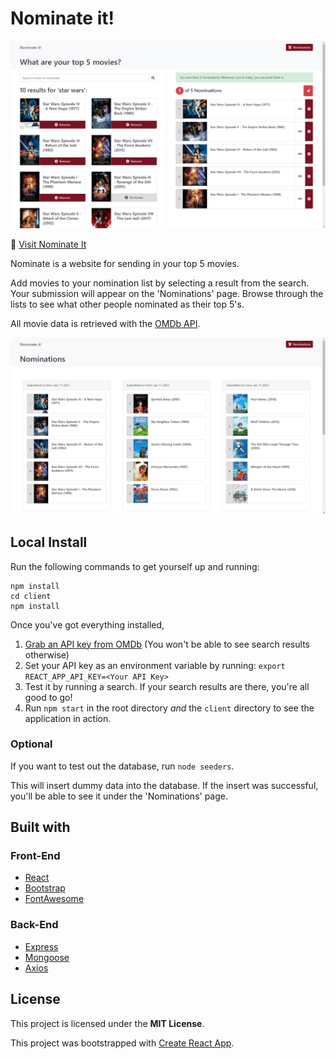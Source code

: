 # Nominate it!

![Homepage](./img/home.png)

:link: [Visit Nominate It](https://nominate-it.herokuapp.com/)

Nominate is a website for sending in your top 5 movies.

Add movies to your nomination list by selecting a result from the search. Your submission will appear on the 'Nominations' page. Browse through the lists to see what other people nominated as their top 5's.

All movie data is retrieved with the [OMDb API](http://www.omdbapi.com/).

![Nominations](./img/nominations.png)

## Local Install

Run the following commands to get yourself up and running:

```
npm install
cd client
npm install
```

Once you've got everything installed,

1. [Grab an API key from OMDb](http://www.omdbapi.com/apikey.aspx) (You won't be able to see search results otherwise)
2. Set your API key as an environment variable by running: `export REACT_APP_API_KEY=<Your API Key>`
3. Test it by running a search. If your search results are there, you're all good to go!
4. Run `npm start` in the root directory _and_ the `client` directory to see the application in action.

### Optional

If you want to test out the database, run `node seeders`.

This will insert dummy data into the database. If the insert was successful, you'll be able to see it under the 'Nominations' page.

## Built with

### Front-End

- [React](https://reactjs.org/)
- [Bootstrap](https://getbootstrap.com/)
- [FontAwesome](https://fontawesome.com/)

### Back-End

- [Express](https://expressjs.com/)
- [Mongoose](https://mongoosejs.com/)
- [Axios](https://www.npmjs.com/package/axios)

## License

This project is licensed under the **MIT License**.

This project was bootstrapped with [Create React App](https://github.com/facebook/create-react-app).
